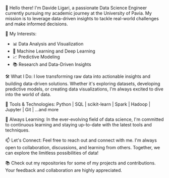 👋 Hello there! I'm Davide Ligari, a passionate Data Science Engineer currently pursuing my academic journey at the University of Pavia. My mission is to leverage data-driven insights to tackle real-world challenges and make informed decisions.

🔬 My Interests:
- 📊 Data Analysis and Visualization
- 🧠 Machine Learning and Deep Learning
- 📈 Predictive Modeling
- 📚 Research and Data-Driven Insights

🛠️ What I Do:
I love transforming raw data into actionable insights and building data-driven solutions. Whether it's exploring datasets, developing predictive models, or creating data visualizations, I'm always excited to dive into the world of data.

🧰 Tools & Technologies:
Python | SQL | scikit-learn | Spark | Hadoop | Jupyter | Git | ...and more

🌱 Always Learning:
In the ever-evolving field of data science, I'm committed to continuous learning and staying up-to-date with the latest tools and techniques.

📫 Let's Connect:
Feel free to reach out and connect with me. I'm always open to collaboration, discussions, and learning from others. Together, we can explore the limitless possibilities of data!

📚 Check out my repositories for some of my projects and contributions. Your feedback and collaboration are highly appreciated.
